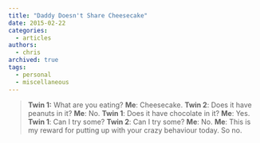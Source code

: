 ```yaml
---
title: "Daddy Doesn't Share Cheesecake"
date: 2015-02-22
categories:
  - articles
authors:
  - chris
archived: true
tags:
  - personal
  - miscellaneous
---
```


> **Twin 1:** What are you eating?
> **Me**: Cheesecake.
> **Twin 2**: Does it have peanuts in it?
> **Me**: No.
> **Twin 1**: Does it have chocolate in it?
> **Me**: Yes.
> **Twin 1**: Can I try some?
> **Twin 2**: Can I try some?
> **Me**: No.
> **Me**: This is my reward for putting up with your crazy behaviour today. So no.

